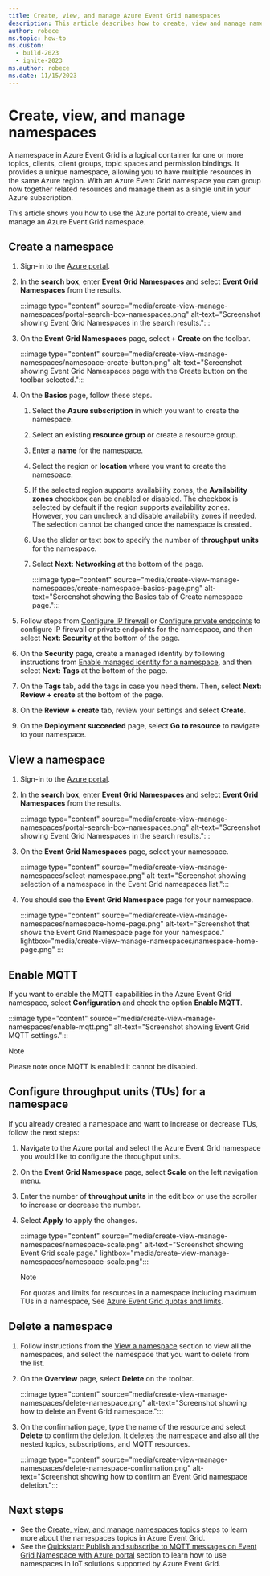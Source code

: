 ```yaml
---
title: Create, view, and manage Azure Event Grid namespaces
description: This article describes how to create, view and manage namespaces
author: robece
ms.topic: how-to
ms.custom:
  - build-2023
  - ignite-2023
ms.author: robece
ms.date: 11/15/2023
---
```


# Create, view, and manage namespaces

A namespace in Azure Event Grid is a logical container for one or more topics, clients, client groups, topic spaces and permission bindings. It provides a unique namespace, allowing you to have multiple resources in the same Azure region. With an Azure Event Grid namespace you can group now together related resources and manage them as a single unit in your Azure subscription.



This article shows you how to use the Azure portal to create, view and manage an Azure Event Grid namespace.

## Create a namespace

1. Sign-in to the [Azure portal](https://portal.azure.com).
1. In the **search box**, enter **Event Grid Namespaces** and select **Event Grid Namespaces** from the results.

    :::image type="content" source="media/create-view-manage-namespaces/portal-search-box-namespaces.png" alt-text="Screenshot showing Event Grid Namespaces in the search results.":::
1. On the **Event Grid Namespaces** page, select **+ Create** on the toolbar. 

    :::image type="content" source="media/create-view-manage-namespaces/namespace-create-button.png" alt-text="Screenshot showing Event Grid Namespaces page with the Create button on the toolbar selected.":::
1. On the **Basics** page, follow these steps.
    1. Select the **Azure subscription** in which you want to create the namespace.
    1. Select an existing **resource group** or create a resource group.
    1. Enter a **name** for the namespace.
    1. Select the region or **location** where you want to create the namespace. 
    1. If the selected region supports availability zones, the **Availability zones** checkbox can be enabled or disabled. The checkbox is selected by default if the region supports availability zones. However, you can uncheck and disable availability zones if needed. The selection cannot be changed once the namespace is created.
    1. Use the slider or text box to specify the number of **throughput units** for the namespace.
    1. Select **Next: Networking** at the bottom of the page. 
    
        :::image type="content" source="media/create-view-manage-namespaces/create-namespace-basics-page.png" alt-text="Screenshot showing the Basics tab of Create namespace page.":::        
1. Follow steps from [Configure IP firewall](configure-firewall.md) or [Configure private endpoints](mqtt-configure-private-endpoints.md) to configure IP firewall or private endpoints for the namespace, and then select **Next: Security** at the bottom of the page.
1. On the **Security** page, create a managed identity by following instructions from [Enable managed identity for a namespace](event-grid-namespace-managed-identity.md), and then select **Next: Tags** at the bottom of the page. 
1. On the **Tags** tab, add the tags in case you need them. Then, select **Next: Review + create** at the bottom of the page.
6. On the **Review + create** tab, review your settings and select **Create**.
1. On the **Deployment succeeded** page, select **Go to resource** to navigate to your namespace. 

## View a namespace

1. Sign-in to the [Azure portal](https://portal.azure.com).
1. In the **search box**, enter **Event Grid Namespaces** and select **Event Grid Namespaces** from the results.

    :::image type="content" source="media/create-view-manage-namespaces/portal-search-box-namespaces.png" alt-text="Screenshot showing Event Grid Namespaces in the search results.":::
1. On the **Event Grid Namespaces** page, select your namespace. 

    :::image type="content" source="media/create-view-manage-namespaces/select-namespace.png" alt-text="Screenshot showing selection of a namespace in the Event Grid namespaces list.":::
1. You should see the **Event Grid Namespace** page for your namespace. 

    :::image type="content" source="media/create-view-manage-namespaces/namespace-home-page.png" alt-text="Screenshot that shows the Event Grid Namespace page for your namespace." lightbox="media/create-view-manage-namespaces/namespace-home-page.png" :::

## Enable MQTT

If you want to enable the MQTT capabilities in the Azure Event Grid namespace, select **Configuration** and check the option **Enable MQTT**.

:::image type="content" source="media/create-view-manage-namespaces/enable-mqtt.png" alt-text="Screenshot showing Event Grid MQTT settings.":::

> [!NOTE]
> Please note once MQTT is enabled it cannot be disabled.

## Configure throughput units (TUs) for a namespace

If you already created a namespace and want to increase or decrease TUs, follow the next steps:

1. Navigate to the Azure portal and select the Azure Event Grid namespace you would like to configure the throughput units.
2. On the **Event Grid Namespace** page, select **Scale** on the left navigation menu.
3. Enter the number of **throughput units** in the edit box or use the scroller to increase or decrease the number.
4. Select **Apply** to apply the changes.

    :::image type="content" source="media/create-view-manage-namespaces/namespace-scale.png" alt-text="Screenshot showing Event Grid scale page." lightbox="media/create-view-manage-namespaces/namespace-scale.png":::

    > [!NOTE]
    > For quotas and limits for resources in a namespace including maximum TUs in a namespace, See [Azure Event Grid quotas and limits](quotas-limits.md).

## Delete a namespace

1. Follow instructions from the [View a namespace](#view-a-namespace) section to view all the namespaces, and select the namespace that you want to delete from the list.
2. On the **Overview** page, select **Delete** on the toolbar.

    :::image type="content" source="media/create-view-manage-namespaces/delete-namespace.png" alt-text="Screenshot showing how to delete an Event Grid namespace.":::
3. On the confirmation page, type the name of the resource and select **Delete** to confirm the deletion. It deletes the namespace and also all the nested topics, subscriptions, and MQTT resources.

    :::image type="content" source="media/create-view-manage-namespaces/delete-namespace-confirmation.png" alt-text="Screenshot showing how to confirm an Event Grid namespace deletion.":::

## Next steps

- See the [Create, view, and manage namespaces topics](create-view-manage-namespace-topics.md) steps to learn more about the namespaces topics in Azure Event Grid.
- See the [Quickstart: Publish and subscribe to MQTT messages on Event Grid Namespace with Azure portal](mqtt-publish-and-subscribe-portal.md) section to learn how to use namespaces in IoT solutions supported by Azure Event Grid.
